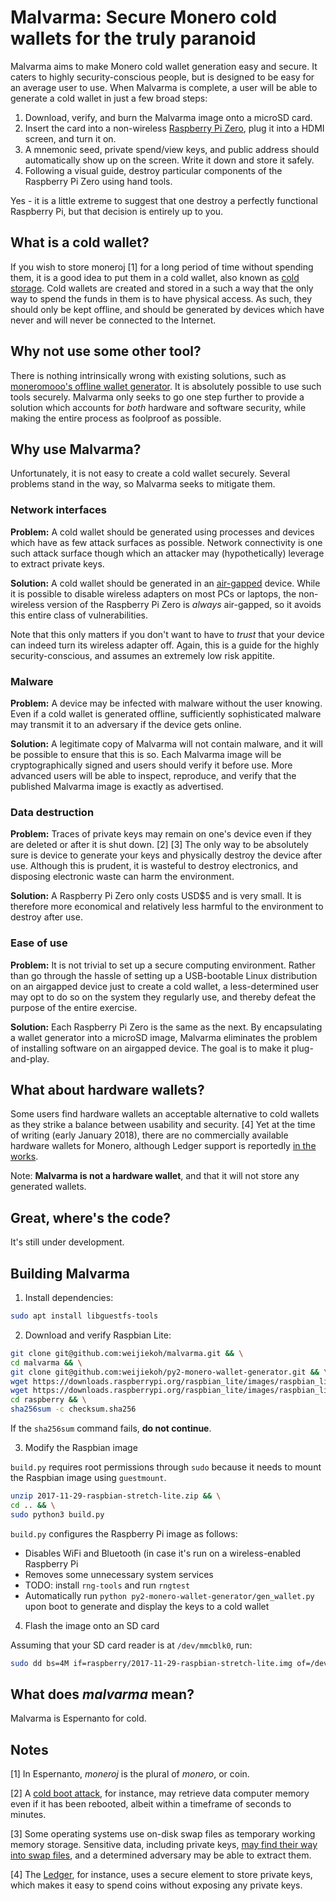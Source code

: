 # Malvarma: Secure Monero cold wallets for the truly paranoid
 
Malvarma aims to make Monero cold wallet generation easy and secure.
It caters to highly security-conscious people, but is designed to be easy for an average
user to use. When Malvarma is complete, a user will be able
to generate a cold wallet in just a few broad steps:

1. Download, verify, and burn the Malvarma image onto a microSD card.
2. Insert the card into a non-wireless
[Raspberry Pi Zero](https://www.raspberrypi.org/products/raspberry-pi-zero/),
plug it into a HDMI screen, and turn it on.
3. A mnemonic seed, private spend/view keys, and public address should
   automatically show up on the screen. Write it down and store it safely.
4. Following a visual guide, destroy particular components of the Raspberry
   Pi Zero using hand tools.

Yes - it is a little extreme to suggest that one destroy a perfectly functional
Raspberry Pi, but that decision is entirely up to you.

## What is a cold wallet?

If you wish to store moneroj [1] for a long period of time without spending
them, it is a good idea to put them in a cold wallet, also known as [cold
storage](https://www.investopedia.com/terms/c/cold-storage.asp). Cold wallets
are created and stored in a such a way that the only way to spend the funds in
them is to have physical access.  As such, they should only be kept offline,
and should be generated by devices which have never and will never be connected
to the Internet.

## Why not use some other tool?

There is nothing intrinsically wrong with existing solutions, such as
[moneromooo's offline wallet
generator](https://github.com/moneromooo-monero/monero-wallet-generator). It is
absolutely possible to use such tools securely. Malvarma only seeks to go
one step further to provide a solution which accounts for *both* hardware and
software security, while making the entire process as foolproof as possible.

## Why use Malvarma?

Unfortunately, it is not easy to create a cold wallet securely. Several
problems stand in the way, so Malvarma seeks to mitigate them.

### Network interfaces

**Problem:** A cold wallet should be generated using processes and
devices which have as few attack surfaces as possible. Network connectivity is one
such attack surface though which an attacker may (hypothetically) leverage to
extract private keys.

**Solution:** 
A cold wallet should be generated in an
[air-gapped](https://en.wikipedia.org/wiki/Air_gap_(networking)) device. While
it is possible to disable wireless adapters on most PCs or laptops, the
non-wireless version of the Raspberry Pi Zero is *always* air-gapped, so it
avoids this entire class of vulnerabilities.

Note that this only matters if you don't want to have to *trust* that your device
can indeed turn its wireless adapter off. Again, this is a guide for the highly
security-conscious, and assumes an extremely low risk appitite.

### Malware

**Problem:** A device may be infected with malware without the user knowing.
Even if a cold wallet is generated offline, sufficiently sophisticated malware
may transmit it to an adversary if the device gets online.

**Solution:** A legitimate copy of Malvarma will not contain malware, and it
will be possible to ensure that this is so. Each Malvarma image will be
cryptographically signed and users should verify it before use. More advanced
users will be able to inspect, reproduce, and verify that the published
Malvarma image is exactly as advertised.

### Data destruction

**Problem:** Traces of private keys may remain on one's device even if they are
deleted or after it is shut down. [2] [3] The only way to be absolutely sure is
device to generate your keys and physically destroy the device after use.
Although this is prudent, it is wasteful to destroy electronics, and disposing
electronic waste can harm the environment. 

**Solution:** A Raspberry Pi Zero only costs USD$5 and is very small. It is
therefore more economical and relatively less harmful to the environment to
destroy after use.

### Ease of use

**Problem:** It is not trivial to set up a secure computing environment.
Rather than go through the hassle of setting up a USB-bootable Linux
distribution on an airgapped device just to create a cold wallet, a
less-determined user may opt to do so on the system they regularly use, and
thereby defeat the purpose of the entire exercise.

**Solution:** Each Raspberry Pi Zero is the same as the next. By encapsulating
a wallet generator into a microSD image, Malvarma eliminates the problem of
installing software on an airgapped device. The goal is to make it plug-and-play.

## What about hardware wallets?

Some users find hardware wallets an acceptable alternative to cold wallets as
they strike a balance between usability and security. [4] Yet at the time of
writing (early January 2018), there are no commercially available hardware
wallets for Monero, although Ledger support is reportedly [in the
works](https://www.reddit.com/r/Monero/comments/7de2pj/ledger_hardware_wallet_monero_integration_some/).

Note: **Malvarma is not a hardware wallet**, and that it will not store any
generated wallets.

## Great, where's the code?

It's still under development.

## Building Malvarma

1) Install dependencies:

```bash
sudo apt install libguestfs-tools
```

2) Download and verify Raspbian Lite:

```bash
git clone git@github.com:weijiekoh/malvarma.git && \
cd malvarma && \
git clone git@github.com:weijiekoh/py2-monero-wallet-generator.git && \
wget https://downloads.raspberrypi.org/raspbian_lite/images/raspbian_lite-2017-12-01/2017-11-29-raspbian-stretch-lite.zip -O raspberry/2017-11-29-raspbian-stretch-lite.zip && \
wget https://downloads.raspberrypi.org/raspbian_lite/images/raspbian_lite-2017-12-01/2017-11-29-raspbian-stretch-lite.zip.sha256 -O raspberry/checksum.sha256 && \
cd raspberry && \
sha256sum -c checksum.sha256
```

If the `sha256sum` command fails, **do not continue**.

3) Modify the Raspbian image

`build.py` requires root permissions through `sudo` because it needs to mount the Raspbian image using `guestmount`.

```bash
unzip 2017-11-29-raspbian-stretch-lite.zip && \
cd .. && \
sudo python3 build.py
```

`build.py` configures the Raspberry Pi image as follows:

- Disables WiFi and Bluetooth (in case it's run on a wireless-enabled Raspberry Pi
- Removes some unnecessary system services
- TODO: install `rng-tools` and run `rngtest`
- Automatically run `python py2-monero-wallet-generator/gen_wallet.py` upon
  boot to generate and display the keys to a cold wallet 

4) Flash the image onto an SD card

Assuming that your SD card reader is at `/dev/mmcblk0`, run:

```bash
sudo dd bs=4M if=raspberry/2017-11-29-raspbian-stretch-lite.img of=/dev/mmcblk0 conv=fsync
```

## What does *malvarma* mean?

Malvarma is Espernanto for cold.

## Notes

[1] In Espernanto, *moneroj* is the plural of *monero*, or coin.

[2] A [cold boot attack](https://en.wikipedia.org/wiki/Cold_boot_attack), for
instance, may retrieve data computer memory even if it has been rebooted,
albeit within a timeframe of seconds to minutes.

[3] Some operating systems use on-disk swap files as temporary working memory
storage. Sensitive data, including private keys, [may find their way into swap
files](http://www.iusmentis.com/technology/encryption/crashcourse/security/),
and a determined adversary may be able to extract them.

[4] The [Ledger](https://www.ledgerwallet.com/products/ledger-nano-s), for instance,
uses a secure element to store private keys, which makes it easy to spend coins
without exposing any private keys.
